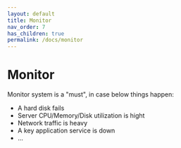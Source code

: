 ```yaml
---
layout: default
title: Monitor
nav_order: 7
has_children: true
permalink: /docs/monitor
---
```


# Monitor

Monitor system is a "must", in case below things happen:

- A hard disk fails
- Server CPU/Memory/Disk utilization is hight
- Network traffic is heavy
- A key application service is down
- ...
